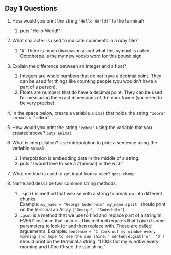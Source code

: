 ## Day 1 Questions

1. How would you print the string `"Hello World!"` to the terminal?
    1. puts "Hello World!"
1. What character is used to indicate comments in a ruby file?
    1. '#' There is much discussion about what this symbol is called.  Octothorpe is the my new vocab word for this pound sign.
1. Explain the difference between an integer and a float?
    1. Integers are whole numbers that do not have a decimal point.  They can be used for things like counting people (you wouldn't have a part of a person).
    1. Floats are numbers that do have a decimal point.  They can be used for measuring the exact dimensions of the door frame (you need to be very precise).
1. In the space below, create a variable `animal` that holds the string `"zebra"`
    `animal = "zebra"`

1. How would you print the string `"zebra"` using the variable that you created above?
    `puts animal`
1. What is interpolation? Use interpolation to print a sentence using the variable `animal`.
    1.  Interpolation is embedding data in the middle of a string.
    1.  puts "I would love to see a #{animal} in the wild!"
1. What method is used to get input from a user?
    `gets.chomp`
1. Name and describe two common string methods:
    1. `.split` is method that we use with a string to break up into different chunks.  
        Example: ```my_name = "George Soderholm"
                 my_name.split
                 ```
                 should print on the terminal an Array
                 `["George", "Soderholm"]`
    1.  `.gsub` is a method that we use to find and replace part of a string in EVERY instance that occurs. This method requires that I give it some parameters to look for and then replace with.  These are called arguements.
        Example: ```sentence = "I look out my window every morning and hope to see the sun shine."
                  sentence.gsub('o', '0')
                  ```
                  should print on the terminal a string
                  `"I l00k 0ut my wind0w every morning and h0pe t0 see the sun shine."       
